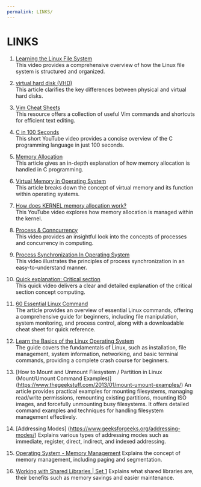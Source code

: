 ```yaml
---
permalink: LINKS/
---
```


# LINKS

1. [Learning the Linux File System](https://www.youtube.com/watch?v=HIXzJ3Rz9po)<br>
This video provides a comprehensive overview of how the Linux file system is structured and organized.

2. [virtual hard disk (VHD)](https://www.techtarget.com/searchvirtualdesktop/definition/virtual-hard-disk-VHD) <br>
This article clarifies the key differences between physical and virtual hard disks.

3. [Vim Cheat Sheets](https://vim.rtorr.com/) <br>
This resource offers a collection of useful Vim commands and shortcuts for efficient text editing.

4. [C in 100 Seconds](https://www.youtube.com/watch?v=U3aXWizDbQ4) <br>
This short YouTube video provides a concise overview of the C programming language in just 100 seconds.

5. [Memory Allocation](https://www.cs.uah.edu/~rcoleman/Common/C_Reference/MemoryAlloc.html) <br>
This article gives an in-depth explanation of how memory allocation is handled in C programming.

6. [Virtual Memory in Operating System](https://www.geeksforgeeks.org/virtual-memory-in-operating-system/) <br>
This article breaks down the concept of virtual memory and its function within operating systems.

7. [How does KERNEL memory allocation work?](https://www.youtube.com/watch?v=NC_qkXznvkg) <br>
This YouTube video explores how memory allocation is managed within the kernel.

8. [Process & Conncurrency](https://www.youtube.com/watch?v=-pL2fAdb7Kw) <br>
This video provides an insightful look into the concepts of processes and concurrency in computing.

9. [Process Synchronization In Operating System](https://www.youtube.com/watch?v=B6D8HGBEt1g) <br>
This video illustrates the principles of process synchronization in an easy-to-understand manner.

10. [Quick explanation: Critical section](https://www.youtube.com/watch?v=BSX1YEoCVgA) <br>
This quick video delivers a clear and detailed explanation of the critical section concept computing. 

11. [60 Essential Linux Command](https://www.hostinger.com/tutorials/linux-commands) <br>
The article provides an overview of essential Linux commands, offering a comprehensive guide for beginners, including file manipulation, system monitoring, and process control, along with a downloadable cheat sheet for quick reference.

12. [Learn the Basics of the Linux Operating System](https://www.freecodecamp.org/news/learn-the-basics-of-the-linux-operating-system/) <br>
The guide covers the fundamentals of Linux, such as installation, file management, system information, networking, and basic terminal commands, providing a complete crash course for beginners.

13. [How to Mount and Unmount Filesystem / Partition in Linux (Mount/Umount Command Examples)] (https://www.thegeekstuff.com/2013/01/mount-umount-examples/) An article provides practical examples for mounting filesystems, managing read/write permissions, remounting existing partitions, mounting ISO images, and forcefully unmounting busy filesystems. It offers detailed command examples and techniques for handling filesystem management effectively.

14. [Addressing Modes] (https://www.geeksforgeeks.org/addressing-modes/) Explains various types of addressing modes such as immediate, register, direct, indirect, and indexed addressing.

15. [Operating System - Memory Management](https://www.tutorialspoint.com/operating_system/os_memory_management.htm) Explains the concept of memory management, including paging and segmentation.

16. [Working with Shared Libraries | Set 1](https://www.geeksforgeeks.org/working-with-shared-libraries-set-1/) Explains what shared libraries are, their benefits such as memory savings and easier maintenance.
